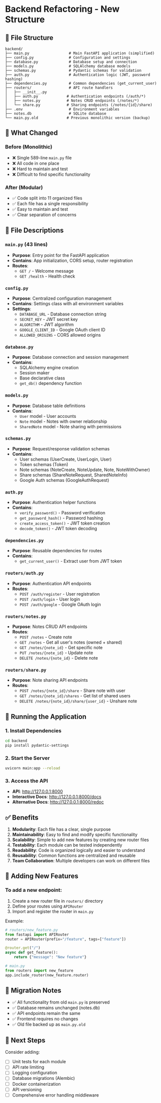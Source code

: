 # Backend Refactoring - New Structure

## 📁 File Structure

```
backend/
├── main.py                  # Main FastAPI application (simplified)
├── config.py                # Configuration and settings
├── database.py              # Database setup and connection
├── models.py                # SQLAlchemy database models
├── schemas.py               # Pydantic schemas for validation
├── auth.py                  # Authentication logic (JWT, password hashing)
├── dependencies.py          # Common dependencies (get_current_user)
├── routers/                 # API route handlers
│   ├── __init__.py
│   ├── auth.py             # Authentication endpoints (/auth/*)
│   ├── notes.py            # Notes CRUD endpoints (/notes/*)
│   └── share.py            # Sharing endpoints (/notes/{id}/share)
├── .env                     # Environment variables
├── notes.db                 # SQLite database
└── main.py.old             # Previous monolithic version (backup)
```

## 🔧 What Changed

### Before (Monolithic)

- ❌ Single 589-line `main.py` file
- ❌ All code in one place
- ❌ Hard to maintain and test
- ❌ Difficult to find specific functionality

### After (Modular)

- ✅ Code split into 11 organized files
- ✅ Each file has a single responsibility
- ✅ Easy to maintain and test
- ✅ Clear separation of concerns

## 📄 File Descriptions

### `main.py` (43 lines)

- **Purpose**: Entry point for the FastAPI application
- **Contains**: App initialization, CORS setup, router registration
- **Routes**:
  - `GET /` - Welcome message
  - `GET /health` - Health check

### `config.py`

- **Purpose**: Centralized configuration management
- **Contains**: Settings class with all environment variables
- **Settings**:
  - `DATABASE_URL` - Database connection string
  - `SECRET_KEY` - JWT secret key
  - `ALGORITHM` - JWT algorithm
  - `GOOGLE_CLIENT_ID` - Google OAuth client ID
  - `ALLOWED_ORIGINS` - CORS allowed origins

### `database.py`

- **Purpose**: Database connection and session management
- **Contains**:
  - SQLAlchemy engine creation
  - Session maker
  - Base declarative class
  - `get_db()` dependency function

### `models.py`

- **Purpose**: Database table definitions
- **Contains**:
  - `User` model - User accounts
  - `Note` model - Notes with owner relationship
  - `SharedNote` model - Note sharing with permissions

### `schemas.py`

- **Purpose**: Request/response validation schemas
- **Contains**:
  - User schemas (UserCreate, UserLogin, User)
  - Token schemas (Token)
  - Note schemas (NoteCreate, NoteUpdate, Note, NoteWithOwner)
  - Share schemas (ShareNoteRequest, SharedNoteInfo)
  - Google Auth schemas (GoogleAuthRequest)

### `auth.py`

- **Purpose**: Authentication helper functions
- **Contains**:
  - `verify_password()` - Password verification
  - `get_password_hash()` - Password hashing
  - `create_access_token()` - JWT token creation
  - `decode_token()` - JWT token decoding

### `dependencies.py`

- **Purpose**: Reusable dependencies for routes
- **Contains**:
  - `get_current_user()` - Extract user from JWT token

### `routers/auth.py`

- **Purpose**: Authentication API endpoints
- **Routes**:
  - `POST /auth/register` - User registration
  - `POST /auth/login` - User login
  - `POST /auth/google` - Google OAuth login

### `routers/notes.py`

- **Purpose**: Notes CRUD API endpoints
- **Routes**:
  - `POST /notes` - Create note
  - `GET /notes` - Get all user's notes (owned + shared)
  - `GET /notes/{note_id}` - Get specific note
  - `PUT /notes/{note_id}` - Update note
  - `DELETE /notes/{note_id}` - Delete note

### `routers/share.py`

- **Purpose**: Note sharing API endpoints
- **Routes**:
  - `POST /notes/{note_id}/share` - Share note with user
  - `GET /notes/{note_id}/shares` - Get list of shared users
  - `DELETE /notes/{note_id}/share/{user_id}` - Unshare note

## 🚀 Running the Application

### 1. Install Dependencies

```bash
cd backend
pip install pydantic-settings
```

### 2. Start the Server

```bash
uvicorn main:app --reload
```

### 3. Access the API

- **API**: http://127.0.0.1:8000
- **Interactive Docs**: http://127.0.0.1:8000/docs
- **Alternative Docs**: http://127.0.0.1:8000/redoc

## ✅ Benefits

1. **Modularity**: Each file has a clear, single purpose
2. **Maintainability**: Easy to find and modify specific functionality
3. **Scalability**: Simple to add new features by creating new router files
4. **Testability**: Each module can be tested independently
5. **Readability**: Code is organized logically and easier to understand
6. **Reusability**: Common functions are centralized and reusable
7. **Team Collaboration**: Multiple developers can work on different files

## 📝 Adding New Features

### To add a new endpoint:

1. Create a new router file in `routers/` directory
2. Define your routes using `APIRouter`
3. Import and register the router in `main.py`

Example:

```python
# routers/new_feature.py
from fastapi import APIRouter
router = APIRouter(prefix="/feature", tags=["feature"])

@router.get("/")
async def get_feature():
    return {"message": "New feature"}

# main.py
from routers import new_feature
app.include_router(new_feature.router)
```

## 🔄 Migration Notes

- ✅ All functionality from old `main.py` is preserved
- ✅ Database remains unchanged (notes.db)
- ✅ API endpoints remain the same
- ✅ Frontend requires no changes
- ✅ Old file backed up as `main.py.old`

## 🎯 Next Steps

Consider adding:

- [ ] Unit tests for each module
- [ ] API rate limiting
- [ ] Logging configuration
- [ ] Database migrations (Alembic)
- [ ] Docker containerization
- [ ] API versioning
- [ ] Comprehensive error handling middleware
